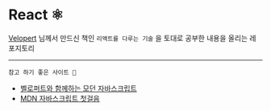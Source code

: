 # React ⚛️

[Velopert](http://github.com/DevJaepaL?tab=following) 님께서 만드신 책인 `리액트를 다루는 기술` 을 토대로 공부한 내용을 올리는 레포지토리

___

`참고 하기 좋은 사이트 🌳`
  + [벨로퍼트와 함께하는 모던 자바스크립트](https://learnjs.vlpt.us)
  + [MDN 자바스크립트 첫걸음](https://developer.mozilla.org/ko/docs/Learn/Javascript)

